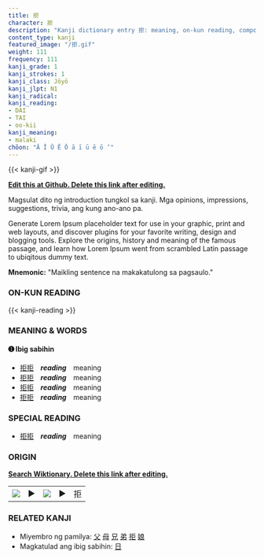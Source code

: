 ```yaml
---
title: 拒
character: 拒
description: "Kanji dictionary entry 拒: meaning, on-kun reading, compounds, origin, related kanji"
content_type: kanji
featured_image: "/拒.gif"
weight: 111
frequency: 111
kanji_grade: 1
kanji_strokes: 1
kanji_class: Jōyō
kanji_jlpt: N1
kanji_radical: 
kanji_reading: 
- DAI
- TAI
- oo-kii
kanji_meaning:
- malaki
chōon: "Ā Ī Ū Ē Ō ā ī ū ē ō ’"
---
```

[//]: # (Don't edit the line below. Kanji animated GIF code is automatically generated.)
{{< kanji-gif >}}

[//]: # (Edit below this line.)

**[Edit this at Github. Delete this link after editing.](https://github.com/tim0g/tim/tree/main/content/kanji/拒/index.md)**

Magsulat dito ng introduction tungkol sa kanji. Mga opinions, impressions, suggestions, trivia, ang kung ano-ano pa.

Generate Lorem Ipsum placeholder text for use in your graphic, print and web layouts, and discover plugins for your favorite writing, design and blogging tools. Explore the origins, history and meaning of the famous passage, and learn how Lorem Ipsum went from scrambled Latin passage to ubiqitous dummy text.
 
**Mnemonic:** "Maikling sentence na makakatulong sa pagsaulo."

### ON-KUN READING

[//]: # (Don't edit the line below. ON-KUN READING code is automatically generated.)
{{< kanji-reading >}}

### MEANING & WORDS

#### ➊ **Ibig sabihin**
  - [拒](../拒)[拒](../拒)　***reading***　meaning
  - [拒](../拒)[拒](../拒)　***reading***　meaning
  - [拒](../拒)[拒](../拒)　***reading***　meaning
  - [拒](../拒)[拒](../拒)　***reading***　meaning

### SPECIAL READING
  - [拒](../拒)[拒](../拒)　***reading***　meaning

### ORIGIN

**[Search Wiktionary. Delete this link after editing.](https://wiktionary.org/wiki/拒)**
<table class="kanji-table"><tr><td>
<img src="60px-拒-bronze.svg.png">
</td><td>▶</td><td>
<img src="60px-拒-oracle.svg.png">
</td><td>▶</td>
<td class="kanji-origin">拒</td>
</tr></table>

### RELATED KANJI
- Miyembro ng pamilya: [父](../父) [母](../母) [兄](../兄) [弟](../弟) [拒](../拒) [娘](../娘)
- Magkatulad ang ibig sabihin: [日](../日)
